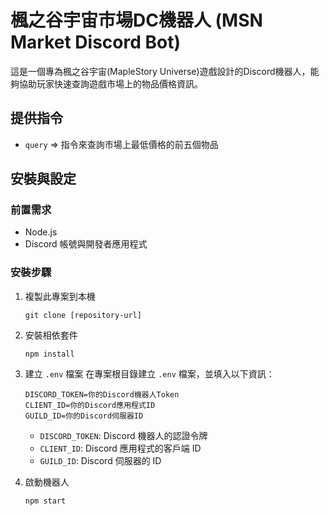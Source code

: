 # 楓之谷宇宙市場DC機器人 (MSN Market Discord Bot)

這是一個專為楓之谷宇宙(MapleStory Universe)遊戲設計的Discord機器人，能夠協助玩家快速查詢遊戲市場上的物品價格資訊。

## 提供指令

- `query` => 指令來查詢市場上最低價格的前五個物品

## 安裝與設定

### 前置需求

- Node.js
- Discord 帳號與開發者應用程式

### 安裝步驟

1. 複製此專案到本機
   ```
   git clone [repository-url]
   ```

2. 安裝相依套件
   ```
   npm install
   ```

3. 建立 `.env` 檔案
   在專案根目錄建立 `.env` 檔案，並填入以下資訊：
   ```
   DISCORD_TOKEN=你的Discord機器人Token
   CLIENT_ID=你的Discord應用程式ID
   GUILD_ID=你的Discord伺服器ID
   ```

   - `DISCORD_TOKEN`: Discord 機器人的認證令牌
   - `CLIENT_ID`: Discord 應用程式的客戶端 ID
   - `GUILD_ID`: Discord 伺服器的 ID

4. 啟動機器人
   ```
   npm start
   ```



